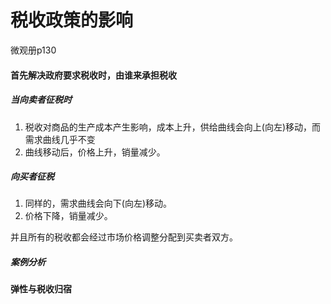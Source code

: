 # 税收政策的影响

微观册p130

#### 首先解决政府要求税收时，由谁来承担税收

##### 当向卖者征税时

1. 税收对商品的生产成本产生影响，成本上升，供给曲线会向上(向左)移动，而需求曲线几乎不变
2. 曲线移动后，价格上升，销量减少。

##### 向买者征税

1. 同样的，需求曲线会向下(向左)移动。
2. 价格下降，销量减少。

并且所有的税收都会经过市场价格调整分配到买卖者双方。

##### 案例分析



#### 弹性与税收归宿





#### 